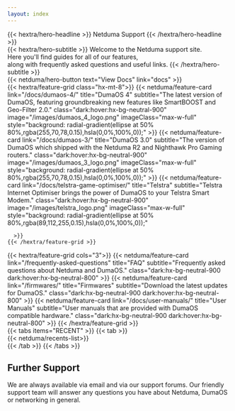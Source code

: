 ```yaml
---
layout: index
---
```


<!-- markdownlint-disable-next-line MD041 -->
<div class="hx-mt-6 hx-mb-6">
{{< hextra/hero-headline >}}
  Netduma Support
{{< /hextra/hero-headline >}}
</div>

<div class="hx-mb-8">
{{< hextra/hero-subtitle >}}
  Welcome to the Netduma support site.&nbsp;<br class="sm:hx-block hx-hidden" />Here you'll find guides for all of our features,&nbsp;<br class="sm:hx-block hx-hidden" /> along with frequently asked questions and useful links.
{{< /hextra/hero-subtitle >}}
</div>

<div class="hx-mb-12">
{{< netduma/hero-button text="View Docs" link="docs" >}}
</div>

<div class="flex flex-col md:flex-row gap-6">
  <div class="flex flex-col">
    <div class="hx-mt-6">
    {{< hextra/feature-grid class="hx-mt-8">}}
      {{< netduma/feature-card
        link="/docs/dumaos-4/"
        title="DumaOS 4"
        subtitle="The latest version of DumaOS, featuring groundbreaking new features like SmartBOOST and Geo-Filter 2.0."
        class="dark:hover:hx-bg-neutral-900"
        image="/images/dumaos_4_logo.png"
        imageClass="max-w-full"
        style="background: radial-gradient(ellipse at 50% 80%,rgba(255,70,78,0.15),hsla(0,0%,100%,0));"
      >}}
      {{< netduma/feature-card
        link="/docs/dumaos-3/"
        title="DumaOS 3.0"
        subtitle="The version of DumaOS which shipped with the Netduma R2 and Nighthawk Pro Gaming routers."
        class="dark:hover:hx-bg-neutral-900"
        image="/images/dumaos_3_logo.png"
        imageClass="max-w-full"
        style="background: radial-gradient(ellipse at 50% 80%,rgba(255,70,78,0.15),hsla(0,0%,100%,0));"
      >}}
      {{< netduma/feature-card
        link="/docs/telstra-game-optimiser/"
        title="Telstra"
        subtitle="Telstra Internet Optimiser brings the power of DumaOS to your Telstra Smart Modem."
        class="dark:hover:hx-bg-neutral-900"
        image="/images/telstra_logo.png"
        imageClass="max-w-full"
        style="background: radial-gradient(ellipse at 50% 80%,rgba(89,112,255,0.15),hsla(0,0%,100%,0));"

      >}}
    {{< /hextra/feature-grid >}}
  </div>

  <div class="hx-mt-4">
    {{< hextra/feature-grid cols="3">}}
      {{< netduma/feature-card
        link="/frequently-asked-questions"
        title="FAQ"
        subtitle="Frequently asked questions about Netduma and DumaOS."
        class="dark:hx-bg-neutral-900 dark:hover:hx-bg-neutral-800"
      >}}
      {{< netduma/feature-card
        link="/firmwares/"
        title="Firmwares"
        subtitle="Download the latest updates for DumaOS."
        class="dark:hx-bg-neutral-900 dark:hover:hx-bg-neutral-800"
      >}}
      {{< netduma/feature-card
        link="/docs/user-manuals/"
        title="User Manuals"
        subtitle="User manuals that are provided with DumaOS compatible hardware."
        class="dark:hx-bg-neutral-900 dark:hover:hx-bg-neutral-800"
      >}}
      <!-- {{< netduma/feature-card
        link="/"
        title="Nighthawk Pro Gaming"
        subtitle="Info and guides for Netgear's Nighthawk Pro Gaming routers with DumaOS."
        class="dark:hx-bg-neutral-900 dark:hover:hx-bg-neutral-800"
      >}} -->
    {{< /hextra/feature-grid >}}
    </div>
  </div>

  <div>
    {{< tabs items="RECENT" >}}
      {{< tab >}}
        <div class="pt-1">
          {{< netduma/recents-list>}}
        </div>
      {{< /tab >}}
    {{< /tabs >}}
  </div>
</div>

## Further Support

We are always available via email and via our support forums. Our friendly support team will answer any questions you have about Netduma, DumaOS or networking in general.
